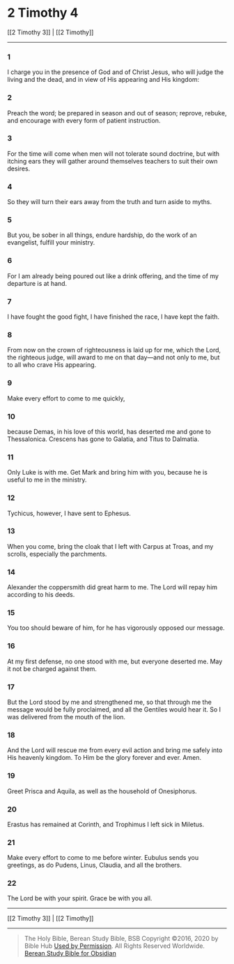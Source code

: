 # 2 Timothy 4

[[2 Timothy 3]] | [[2 Timothy]]

---

### 1
I charge you in the presence of God and of Christ Jesus, who will judge the living and the dead, and in view of His appearing and His kingdom:

### 2
Preach the word; be prepared in season and out of season; reprove, rebuke, and encourage with every form of patient instruction.

### 3
For the time will come when men will not tolerate sound doctrine, but with itching ears they will gather around themselves teachers to suit their own desires.

### 4
So they will turn their ears away from the truth and turn aside to myths.

### 5
But you, be sober in all things, endure hardship, do the work of an evangelist, fulfill your ministry.

### 6
For I am already being poured out like a drink offering, and the time of my departure is at hand.

### 7
I have fought the good fight, I have finished the race, I have kept the faith.

### 8
From now on the crown of righteousness is laid up for me, which the Lord, the righteous judge, will award to me on that day—and not only to me, but to all who crave His appearing.

### 9
Make every effort to come to me quickly,

### 10
because Demas, in his love of this world, has deserted me and gone to Thessalonica. Crescens has gone to Galatia, and Titus to Dalmatia.

### 11
Only Luke is with me. Get Mark and bring him with you, because he is useful to me in the ministry.

### 12
Tychicus, however, I have sent to Ephesus.

### 13
When you come, bring the cloak that I left with Carpus at Troas, and my scrolls, especially the parchments.

### 14
Alexander the coppersmith did great harm to me. The Lord will repay him according to his deeds.

### 15
You too should beware of him, for he has vigorously opposed our message.

### 16
At my first defense, no one stood with me, but everyone deserted me. May it not be charged against them.

### 17
But the Lord stood by me and strengthened me, so that through me the message would be fully proclaimed, and all the Gentiles would hear it. So I was delivered from the mouth of the lion.

### 18
And the Lord will rescue me from every evil action and bring me safely into His heavenly kingdom. To Him be the glory forever and ever. Amen.

### 19
Greet Prisca and Aquila, as well as the household of Onesiphorus.

### 20
Erastus has remained at Corinth, and Trophimus I left sick in Miletus.

### 21
Make every effort to come to me before winter. Eubulus sends you greetings, as do Pudens, Linus, Claudia, and all the brothers.

### 22
The Lord be with your spirit. Grace be with you all.

---

[[2 Timothy 3]] | [[2 Timothy]]

---

> The Holy Bible, Berean Study Bible, BSB
> Copyright &copy;2016, 2020 by Bible Hub
> [Used by Permission](https://berean.bible/terms.htm). All Rights Reserved Worldwide.
> [Berean Study Bible for Obsidian](https://github.com/gapmiss/berean-study-bible-for-obsidian)

